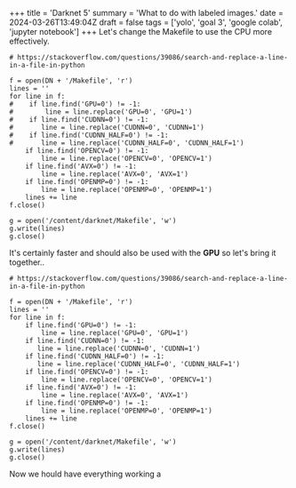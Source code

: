 +++
title = 'Darknet 5'
summary = 'What to do with labeled images.'
date = 2024-03-26T13:49:04Z
draft = false
tags = ['yolo', 'goal 3', 'google colab', 'jupyter notebook']
+++
Let's change the Makefile to use the CPU more effectively.
```
# https://stackoverflow.com/questions/39086/search-and-replace-a-line-in-a-file-in-python

f = open(DN + '/Makefile', 'r')
lines = ''
for line in f:
#    if line.find('GPU=0') != -1:
#        line = line.replace('GPU=0', 'GPU=1')
#    if line.find('CUDNN=0') != -1:
#       line = line.replace('CUDNN=0', 'CUDNN=1')
#    if line.find('CUDNN_HALF=0') != -1:
#       line = line.replace('CUDNN_HALF=0', 'CUDNN_HALF=1')
    if line.find('OPENCV=0') != -1:
        line = line.replace('OPENCV=0', 'OPENCV=1')
    if line.find('AVX=0') != -1:
        line = line.replace('AVX=0', 'AVX=1')
    if line.find('OPENMP=0') != -1:
        line = line.replace('OPENMP=0', 'OPENMP=1')
    lines += line
f.close()

g = open('/content/darknet/Makefile', 'w')
g.write(lines)
g.close()
```

It's certainly faster and should also be used with the **GPU** so let's bring it together..
```
# https://stackoverflow.com/questions/39086/search-and-replace-a-line-in-a-file-in-python

f = open(DN + '/Makefile', 'r')
lines = ''
for line in f:
    if line.find('GPU=0') != -1:
        line = line.replace('GPU=0', 'GPU=1')
    if line.find('CUDNN=0') != -1:
       line = line.replace('CUDNN=0', 'CUDNN=1')
    if line.find('CUDNN_HALF=0') != -1:
       line = line.replace('CUDNN_HALF=0', 'CUDNN_HALF=1')
    if line.find('OPENCV=0') != -1:
        line = line.replace('OPENCV=0', 'OPENCV=1')
    if line.find('AVX=0') != -1:
        line = line.replace('AVX=0', 'AVX=1')
    if line.find('OPENMP=0') != -1:
        line = line.replace('OPENMP=0', 'OPENMP=1')
    lines += line
f.close()

g = open('/content/darknet/Makefile', 'w')
g.write(lines)
g.close()
```

Now we hould have everything working a

